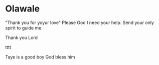 
# Olawale
"Thank you for yoyur love"
Please God I need your help. Send your only spirit to guide me. 

Thank you Lord

tttt  


Taye is a good boy God bless him
